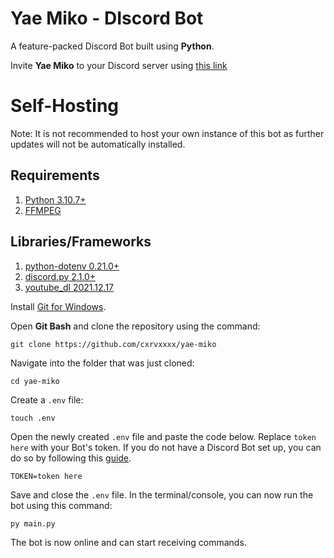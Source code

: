 # Yae Miko - DIscord Bot
A feature-packed Discord Bot built using __Python__.

Invite **Yae Miko** to your Discord server using [this link](https://discord.com/api/oauth2/authorize?client_id=904245816552742922&permissions=1789390220887&scope=bot%20applications.commands)

# Self-Hosting
Note: It is not recommended to host your own instance of this bot as further updates will not be automatically installed.

## Requirements
1. [Python 3.10.7+](https://www.python.org/downloads/)
2. [FFMPEG](https://ffmpeg.org/)

## Libraries/Frameworks
1. [python-dotenv 0.21.0+](https://pypi.org/project/python-dotenv/)
2. [discord.py 2.1.0+](https://pypi.org/project/discord.py/)
3. [youtube_dl 2021.12.17](https://pypi.org/project/youtube_dl/)

Install [Git for Windows](https://gitforwindows.org/).

Open __Git Bash__ and clone the repository using the command:

    git clone https://github.com/cxrvxxxx/yae-miko
    
Navigate into the folder that was just cloned:

    cd yae-miko
    
Create a `.env` file:

    touch .env
    
Open the newly created `.env` file and paste the code below. Replace ``token here`` with your Bot's token.
If you do not have a Discord Bot set up, you can do so by following this [guide](https://discordpy.readthedocs.io/en/stable/discord.html).

    TOKEN=token here
    
Save and close the `.env` file. In the terminal/console, you can now run the bot using this command:

    py main.py
    
The bot is now online and can start receiving commands.
